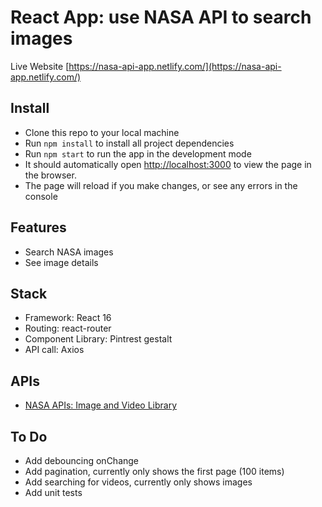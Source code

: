 # React App: use NASA API to search images

Live Website
[https://nasa-api-app.netlify.com/](https://nasa-api-app.netlify.com/)

## Install
- Clone this repo to your local machine
- Run `npm install` to install all project dependencies
- Run `npm start` to run the app in the development mode
- It should automatically open [http://localhost:3000](http://localhost:3000) to view the page in the browser.
- The page will reload if you make changes, or see any errors in the console


## Features
- Search NASA images
- See image details 

## Stack
- Framework: React 16
- Routing: react-router
- Component Library: Pintrest gestalt 
- API call: Axios
 
 ## APIs
 - [NASA APIs: Image and Video Library](https://api.nasa.gov/)

 ## To Do
 - Add debouncing onChange
 - Add pagination, currently only shows the first page (100 items)
 - Add searching for videos, currently only shows images
 - Add unit tests
 
 
